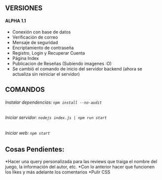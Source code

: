 ## VERSIONES

#### ALPHA 1.1

* Conexión con base de datos
* Verificación de correo
* Mensaje de seguridad
* Encriptamiento de contraseña
* Registro, Login y Recuperar Cuenta
* Página Index
* Publicacion de Reseñas (Subiendo imagenes :O)
* Se cambió el comando de inicio del servidor backend (ahora se actualiza sin reiniciar el servidor)

## COMANDOS

###### Instalar dependencias: ``npm install --no-audit``

###### Iniciar servidor: ``nodejs index.js | npm run start``

###### Iniciar web: ``npm start``


## Cosas Pendientes:
*Hacer una query personalizada para las reviews que traiga el nombre del juego, la información del autor, etc.
*Con lo anterior hacer que funcionen los likes y más adelante los comentarios
*Pulir CSS